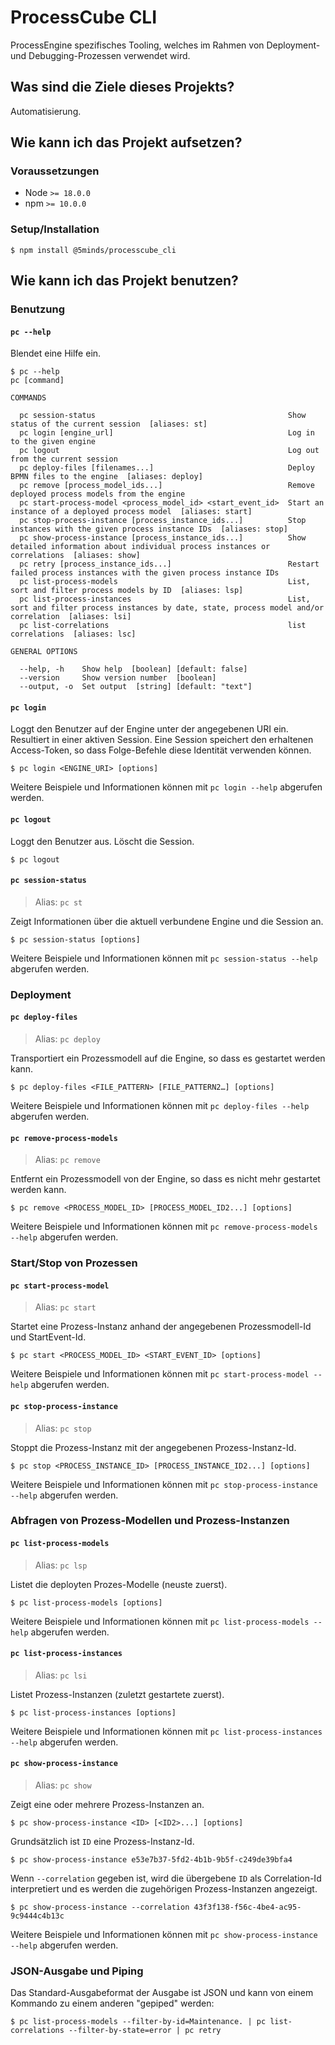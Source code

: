 # ProcessCube CLI

ProcessEngine spezifisches Tooling, welches im Rahmen von Deployment- und Debugging-Prozessen verwendet wird.

## Was sind die Ziele dieses Projekts?

Automatisierung.

## Wie kann ich das Projekt aufsetzen?


### Voraussetzungen

* Node `>= 18.0.0`
* npm `>= 10.0.0`


### Setup/Installation

```shell
$ npm install @5minds/processcube_cli
```

## Wie kann ich das Projekt benutzen?


### Benutzung

#### `pc --help`

Blendet eine Hilfe ein.

```shell
$ pc --help
pc [command]

COMMANDS

  pc session-status                                           Show status of the current session  [aliases: st]
  pc login [engine_url]                                       Log in to the given engine
  pc logout                                                   Log out from the current session
  pc deploy-files [filenames...]                              Deploy BPMN files to the engine  [aliases: deploy]
  pc remove [process_model_ids...]                            Remove deployed process models from the engine
  pc start-process-model <process_model_id> <start_event_id>  Start an instance of a deployed process model  [aliases: start]
  pc stop-process-instance [process_instance_ids...]          Stop instances with the given process instance IDs  [aliases: stop]
  pc show-process-instance [process_instance_ids...]          Show detailed information about individual process instances or correlations  [aliases: show]
  pc retry [process_instance_ids...]                          Restart failed process instances with the given process instance IDs
  pc list-process-models                                      List, sort and filter process models by ID  [aliases: lsp]
  pc list-process-instances                                   List, sort and filter process instances by date, state, process model and/or correlation  [aliases: lsi]
  pc list-correlations                                        list correlations  [aliases: lsc]

GENERAL OPTIONS

  --help, -h    Show help  [boolean] [default: false]
  --version     Show version number  [boolean]
  --output, -o  Set output  [string] [default: "text"]
```

#### `pc login`

Loggt den Benutzer auf der Engine unter der angegebenen URI ein. Resultiert in einer aktiven Session.
Eine Session speichert den erhaltenen Access-Token, so dass Folge-Befehle diese Identität verwenden können.

```shell
$ pc login <ENGINE_URI> [options]
```

Weitere Beispiele und Informationen können mit `pc login --help` abgerufen werden.

#### `pc logout`

Loggt den Benutzer aus. Löscht die Session.

```shell
$ pc logout
```

#### `pc session-status`

> Alias: `pc st`

Zeigt Informationen über die aktuell verbundene Engine und die Session an.

```shell
$ pc session-status [options]
```

Weitere Beispiele und Informationen können mit `pc session-status --help` abgerufen werden.

### Deployment

#### `pc deploy-files`

> Alias: `pc deploy`

Transportiert ein Prozessmodell auf die Engine, so dass es gestartet werden kann.

```shell
$ pc deploy-files <FILE_PATTERN> [FILE_PATTERN2…] [options]
```

Weitere Beispiele und Informationen können mit `pc deploy-files --help` abgerufen werden.

#### `pc remove-process-models`

> Alias: `pc remove`

Entfernt ein Prozessmodell von der Engine, so dass es nicht mehr gestartet werden kann.

```shell
$ pc remove <PROCESS_MODEL_ID> [PROCESS_MODEL_ID2...] [options]
```

Weitere Beispiele und Informationen können mit `pc remove-process-models --help` abgerufen werden.

### Start/Stop von Prozessen

#### `pc start-process-model`

> Alias: `pc start`

Startet eine Prozess-Instanz anhand der angegebenen Prozessmodell-Id und StartEvent-Id.

```shell
$ pc start <PROCESS_MODEL_ID> <START_EVENT_ID> [options]
```

Weitere Beispiele und Informationen können mit `pc start-process-model --help` abgerufen werden.

#### `pc stop-process-instance`

> Alias: `pc stop`

Stoppt die Prozess-Instanz mit der angegebenen Prozess-Instanz-Id.

```shell
$ pc stop <PROCESS_INSTANCE_ID> [PROCESS_INSTANCE_ID2...] [options]
```

Weitere Beispiele und Informationen können mit `pc stop-process-instance --help` abgerufen werden.

### Abfragen von Prozess-Modellen und Prozess-Instanzen

#### `pc list-process-models`

> Alias: `pc lsp`

Listet die deployten Prozes-Modelle (neuste zuerst).

```shell
$ pc list-process-models [options]
```

Weitere Beispiele und Informationen können mit `pc list-process-models --help` abgerufen werden.

#### `pc list-process-instances`

> Alias: `pc lsi`

Listet Prozess-Instanzen (zuletzt gestartete zuerst).

```shell
$ pc list-process-instances [options]
```

Weitere Beispiele und Informationen können mit `pc list-process-instances --help` abgerufen werden.

#### `pc show-process-instance`

> Alias: `pc show`

Zeigt eine oder mehrere Prozess-Instanzen an.

```shell
$ pc show-process-instance <ID> [<ID2>...] [options]
```

Grundsätzlich ist `ID` eine Prozess-Instanz-Id.

```shell
$ pc show-process-instance e53e7b37-5fd2-4b1b-9b5f-c249de39bfa4
```

Wenn `--correlation` gegeben ist, wird die übergebene `ID` als Correlation-Id interpretiert und es werden die zugehörigen Prozess-Instanzen angezeigt.

```shell
$ pc show-process-instance --correlation 43f3f138-f56c-4be4-ac95-9c9444c4b13c
```

Weitere Beispiele und Informationen können mit `pc show-process-instance --help` abgerufen werden.

### JSON-Ausgabe und Piping

Das Standard-Ausgabeformat der Ausgabe ist JSON und kann von einem Kommando zu einem anderen "gepiped" werden:

```shell
$ pc list-process-models --filter-by-id=Maintenance. | pc list-correlations --filter-by-state=error | pc retry
```
